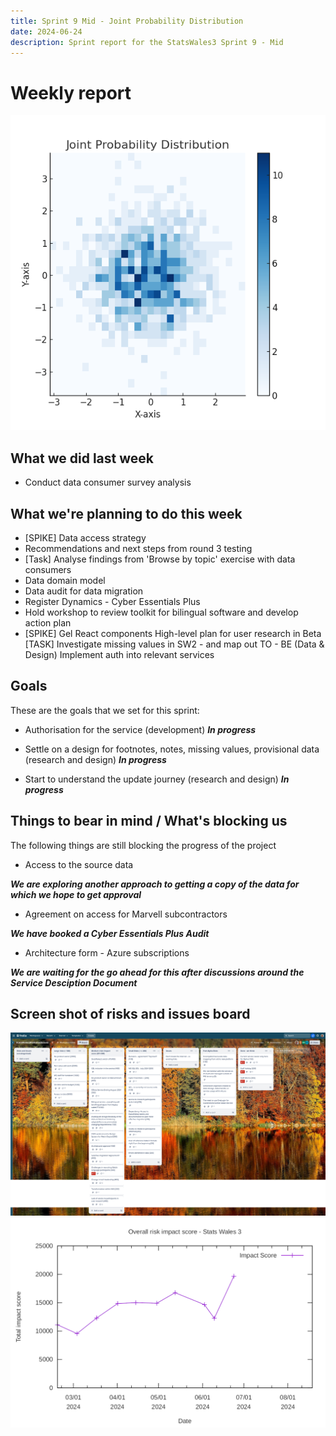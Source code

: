 ```yaml
---
title: Sprint 9 Mid - Joint Probability Distribution
date: 2024-06-24
description: Sprint report for the StatsWales3 Sprint 9 - Mid
---
```


Weekly report
=============

![Joint Probability Distribution](jointProbabilityDistribution.png)

What we did last week
---------------------
- Conduct data consumer survey analysis

What we're planning to do this week
-----------------------------------
- [SPIKE] Data access strategy
- Recommendations and next steps from round 3 testing
- [Task] Analyse findings from 'Browse by topic' exercise with data consumers
- Data domain model
- Data audit for data migration 
- Register Dynamics - Cyber Essentials Plus
- Hold workshop to review toolkit for bilingual software and develop action plan
- [SPIKE]  Gel React components
 High-level plan for user research in Beta
[TASK] Investigate missing values in SW2 - and map out TO - BE (Data & Design)
Implement auth into relevant services

Goals
-----

These are the goals that we set for this sprint:

- Authorisation for the service (development)
 <span class="badge bg-info">_**In progress**_</span>

- Settle on a design for footnotes, notes, missing values, provisional data (research and design)
 <span class="badge bg-info">_**In progress**_</span>

- Start to understand the update journey (research and design)
 <span class="badge bg-info">_**In progress**_</span>


Things to bear in mind / What's blocking us
-------------------------------------------

The following things are still blocking the progress of the project

- Access to the source data

***We are exploring another approach to getting a copy of the data for
which we hope to get approval***

- Agreement on access for Marvell subcontractors

***We have booked a Cyber Essentials Plus Audit*** 
- Architecture form - Azure subscriptions

***We are waiting for the go ahead for this after discussions around the Service Desciption Document***

Screen shot of risks and issues board
-------------------------------------

![Screenshot of risks and issues board](riskImpact20240624.png)
![Overall risk impact score](riskImapact20240624.png)
